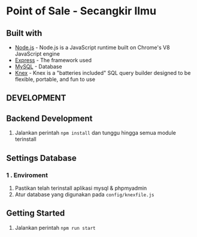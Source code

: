 # Point of Sale - Secangkir Ilmu

## Built with
* [Node.js](https://nodejs.org/en/) - Node.js is a JavaScript runtime built on Chrome's V8 JavaScript engine
* [Express](https://expressjs.com/) - The framework used
* [MySQL](https://mysql.com/) - Database
* [Knex](https://knexjs.org/) - Knex is a "batteries included" SQL query builder designed to be flexible, portable, and fun to use

## DEVELOPMENT
## Backend Development
1. Jalankan perintah `npm install` dan tunggu hingga semua module terinstall

## Settings Database
### 1 . Enviroment ##
1. Pastikan telah terinstall aplikasi mysql & phpmyadmin
2. Atur database yang digunakan pada `config/knexfile.js`

## Getting Started
1. Jalankan perintah `npm run start`